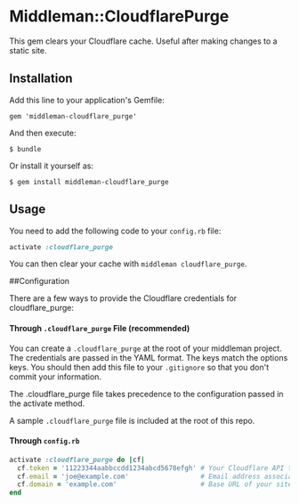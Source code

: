 # Middleman::CloudflarePurge

This gem clears your Cloudflare cache. Useful after making changes to a static site.

## Installation

Add this line to your application's Gemfile:

    gem 'middleman-cloudflare_purge'

And then execute:

    $ bundle

Or install it yourself as:

    $ gem install middleman-cloudflare_purge

## Usage

You need to add the following code to your ```config.rb``` file:

```ruby
activate :cloudflare_purge
```

You can then clear your cache with ```middleman cloudflare_purge```.

##Configuration

There are a few ways to provide the Cloudflare credentials for cloudflare_purge:

#### Through ```.cloudflare_purge``` File (recommended)

You can create a ```.cloudflare_purge``` at the root of your middleman project.
The credentials are passed in the YAML format. The keys match the
options keys. You should then add this file to your ```.gitignore``` so that you don't commit your information.

The .cloudflare_purge file takes precedence to the configuration passed in the
activate method.

A sample ```.cloudflare_purge``` file is included at the root of this repo.

#### Through ```config.rb```

```ruby
activate :cloudflare_purge do |cf|
  cf.token = '11223344aabbccdd1234abcd5678efgh' # Your Cloudflare API token
  cf.email = 'joe@example.com'                  # Email address associated with your Cloudflare account
  cf.domain = 'example.com'                     # Base URL of your site
end
```
